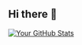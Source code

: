 ## Hi there 👋

[![Your GitHub Stats](https://github-readme-stats.vercel.app/api?username=hhtzuhh&show_icons=true&theme=radical)](https://github.com/anuraghazra/github-readme-stats)
